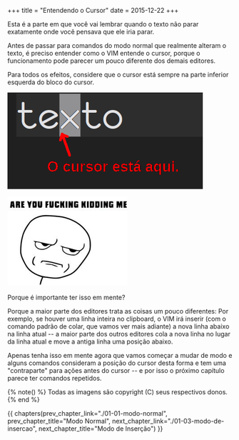 +++
title = "Entendendo o Cursor"
date = 2015-12-22
+++

Esta é a parte em que você vai lembrar quando o texto não parar exatamente
onde você pensava que ele iria parar.

<!-- more -->

Antes de passar para comandos do modo normal que realmente alteram o texto, é
preciso entender como o VIM entende o cursor, porque o funcionamento pode
parecer um pouco diferente dos demais editores.

Para todos os efeitos, considere que o cursor está sempre na parte inferior
esquerda do bloco do cursor.

![](vim-cursor.png)

![Mais uma foto de você, nesse exato momento.](areyoufuckingkiddingme.jpg)

Porque é importante ter isso em mente?

Porque a maior parte dos editores trata as coisas um pouco diferentes: Por
exemplo, se houver uma linha inteira no clipboard, o VIM irá inserir (com o
comando padrão de colar, que vamos ver mais adiante) a nova linha abaixo na
linha atual -- a maior parte dos outros editores cola a nova linha no lugar da
linha atual e move a antiga linha uma posição abaixo.

Apenas tenha isso em mente agora que vamos começar a mudar de modo e alguns
comandos consideram a posição do cursor desta forma e tem uma "contraparte"
para ações antes do cursor -- e por isso o próximo capítulo parece ter comandos
repetidos.

{% note() %}
Todas as imagens são copyright (C) seus respectivos donos.
{% end %}

{{ chapters(prev_chapter_link="./01-01-modo-normal", prev_chapter_title="Modo Normal", next_chapter_link="./01-03-modo-de-insercao", next_chapter_title="Modo de Inserção") }}
